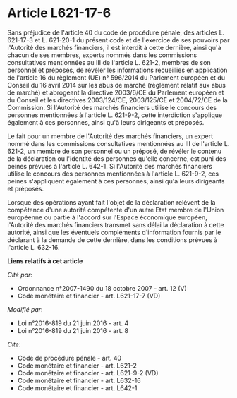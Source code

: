 # Article L621-17-6

Sans préjudice de l'article 40 du code de procédure pénale, des  articles L. 621-17-3 et L. 621-20-1 du présent code et de
l'exercice de ses pouvoirs par l'Autorité des marchés financiers, il est interdit à cette dernière, ainsi qu'à chacun de ses
membres, experts nommés dans les commissions consultatives mentionnées au III de l'article L. 621-2, membres de son personnel
et préposés, de révéler les informations recueillies en application de l'article 16 du règlement (UE) n° 596/2014 du
Parlement européen et du Conseil du 16 avril 2014 sur les abus de marché (règlement relatif aux abus de marché) et abrogeant
la directive 2003/6/CE du Parlement européen et du Conseil et les directives 2003/124/CE, 2003/125/CE et 2004/72/CE de la
Commission. Si l'Autorité des marchés financiers utilise le concours des personnes mentionnées à l'article L. 621-9-2, cette
interdiction s'applique également à ces personnes, ainsi qu'à leurs dirigeants et préposés. 

Le fait pour un membre de l'Autorité des marchés financiers, un expert nommé dans les commissions consultatives mentionnées
au III de l'article L. 621-2, un membre de son personnel ou un préposé, de révéler le contenu de la déclaration ou l'identité
des personnes qu'elle concerne, est puni des peines prévues à l'article L. 642-1. Si l'Autorité des marchés financiers
utilise le concours des personnes mentionnées à l'article L. 621-9-2, ces peines s'appliquent également à ces personnes,
ainsi qu'à leurs dirigeants et préposés. 

Lorsque des opérations ayant fait l'objet de la déclaration relèvent de la compétence d'une autorité compétente d'un autre
Etat membre de l'Union européenne ou partie à l'accord sur l'Espace économique européen, l'Autorité des marchés financiers
transmet sans délai la déclaration à cette autorité, ainsi que les éventuels compléments d'information fournis par le
déclarant à la demande de cette dernière, dans les conditions prévues à l'article L. 632-16.

**Liens relatifs à cet article**

_Cité par_:

  - Ordonnance n°2007-1490 du 18 octobre 2007 - art. 12 (V)
  - Code monétaire et financier - art. L621-17-7 (VD)

_Modifié par_:

  - Loi n°2016-819 du 21 juin 2016 - art. 4
  - Loi n°2016-819 du 21 juin 2016 - art. 8

_Cite_:

  - Code de procédure pénale - art. 40
  - Code monétaire et financier - art. L621-2
  - Code monétaire et financier - art. L621-9-2 (VD)
  - Code monétaire et financier - art. L632-16
  - Code monétaire et financier - art. L642-1
